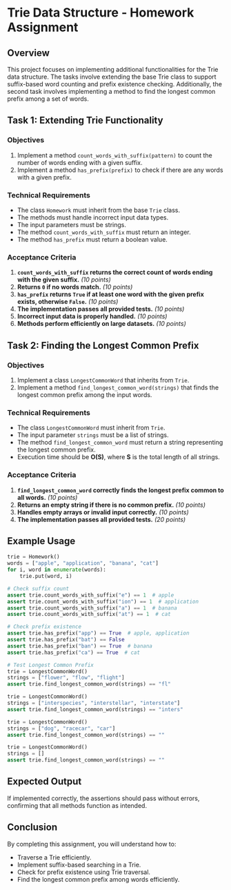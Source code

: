# Trie Data Structure - Homework Assignment

## Overview
This project focuses on implementing additional functionalities for the Trie data structure. The tasks involve extending the base Trie class to support suffix-based word counting and prefix existence checking. Additionally, the second task involves implementing a method to find the longest common prefix among a set of words.

## Task 1: Extending Trie Functionality

### Objectives
1. Implement a method `count_words_with_suffix(pattern)` to count the number of words ending with a given suffix.
2. Implement a method `has_prefix(prefix)` to check if there are any words with a given prefix.

### Technical Requirements
- The class `Homework` must inherit from the base `Trie` class.
- The methods must handle incorrect input data types.
- The input parameters must be strings.
- The method `count_words_with_suffix` must return an integer.
- The method `has_prefix` must return a boolean value.

### Acceptance Criteria
1. **`count_words_with_suffix` returns the correct count of words ending with the given suffix.** *(10 points)*
2. **Returns `0` if no words match.** *(10 points)*
3. **`has_prefix` returns `True` if at least one word with the given prefix exists, otherwise `False`.** *(10 points)*
4. **The implementation passes all provided tests.** *(10 points)*
5. **Incorrect input data is properly handled.** *(10 points)*
6. **Methods perform efficiently on large datasets.** *(10 points)*

## Task 2: Finding the Longest Common Prefix

### Objectives
1. Implement a class `LongestCommonWord` that inherits from `Trie`.
2. Implement a method `find_longest_common_word(strings)` that finds the longest common prefix among the input words.

### Technical Requirements
- The class `LongestCommonWord` must inherit from `Trie`.
- The input parameter `strings` must be a list of strings.
- The method `find_longest_common_word` must return a string representing the longest common prefix.
- Execution time should be **O(S)**, where **S** is the total length of all strings.

### Acceptance Criteria
1. **`find_longest_common_word` correctly finds the longest prefix common to all words.** *(10 points)*
2. **Returns an empty string if there is no common prefix.** *(10 points)*
3. **Handles empty arrays or invalid input correctly.** *(10 points)*
4. **The implementation passes all provided tests.** *(20 points)*

## Example Usage
```python
trie = Homework()
words = ["apple", "application", "banana", "cat"]
for i, word in enumerate(words):
    trie.put(word, i)

# Check suffix count
assert trie.count_words_with_suffix("e") == 1  # apple
assert trie.count_words_with_suffix("ion") == 1  # application
assert trie.count_words_with_suffix("a") == 1  # banana
assert trie.count_words_with_suffix("at") == 1  # cat

# Check prefix existence
assert trie.has_prefix("app") == True  # apple, application
assert trie.has_prefix("bat") == False
assert trie.has_prefix("ban") == True  # banana
assert trie.has_prefix("ca") == True  # cat

# Test Longest Common Prefix
trie = LongestCommonWord()
strings = ["flower", "flow", "flight"]
assert trie.find_longest_common_word(strings) == "fl"

trie = LongestCommonWord()
strings = ["interspecies", "interstellar", "interstate"]
assert trie.find_longest_common_word(strings) == "inters"

trie = LongestCommonWord()
strings = ["dog", "racecar", "car"]
assert trie.find_longest_common_word(strings) == ""

trie = LongestCommonWord()
strings = []
assert trie.find_longest_common_word(strings) == ""
```

## Expected Output
If implemented correctly, the assertions should pass without errors, confirming that all methods function as intended.

## Conclusion
By completing this assignment, you will understand how to:
- Traverse a Trie efficiently.
- Implement suffix-based searching in a Trie.
- Check for prefix existence using Trie traversal.
- Find the longest common prefix among words efficiently.


